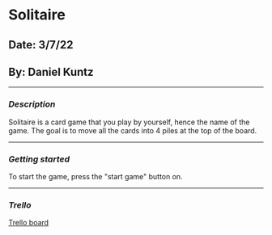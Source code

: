 # Solitaire

## Date: 3/7/22

## By: Daniel Kuntz

---

### **_Description_**

Solitaire is a card game that you play by yourself, hence the name of the game. The goal is to move all the cards into 4 piles at the top of the board.

---

### **_Getting started_**

To start the game, press the "start game" button on.

---

### **_Trello_**

[Trello board](https://trello.com/b/5zqU0IQS/solitaire)
